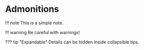 # Admonitions

!!! note
    This is a simple note.

!!! warning
    Be careful with warnings!

??? tip "Expandable"
    Details can be hidden inside collapsible tips.
